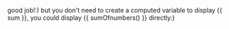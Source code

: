 good job!:) but you don't need to create a computed variable to display {{ sum }}, you could display {{ sumOfnumbers() }} directly:)
